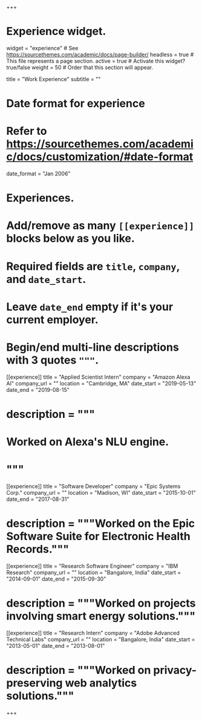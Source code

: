 +++
# Experience widget.
widget = "experience"  # See https://sourcethemes.com/academic/docs/page-builder/
headless = true  # This file represents a page section.
active = true  # Activate this widget? true/false
weight = 50  # Order that this section will appear.

title = "Work Experience"
subtitle = ""

# Date format for experience
#   Refer to https://sourcethemes.com/academic/docs/customization/#date-format
date_format = "Jan 2006"

# Experiences.
#   Add/remove as many `[[experience]]` blocks below as you like.
#   Required fields are `title`, `company`, and `date_start`.
#   Leave `date_end` empty if it's your current employer.
#   Begin/end multi-line descriptions with 3 quotes `"""`.
[[experience]]
  title = "Applied Scientist Intern"
  company = "Amazon Alexa AI"
  company_url = ""
  location = "Cambridge, MA"
  date_start = "2019-05-13"
  date_end = "2019-08-15"
#  description = """
#  Worked on Alexa's NLU engine.
#  """

[[experience]]
  title = "Software Developer"
  company = "Epic Systems Corp."
  company_url = ""
  location = "Madison, WI"
  date_start = "2015-10-01"
  date_end = "2017-08-31"
#  description = """Worked on the Epic Software Suite for Electronic Health Records."""

[[experience]]
  title = "Research Software Engineer"
  company = "IBM Research"
  company_url = ""
  location = "Bangalore, India"
  date_start = "2014-09-01"
  date_end = "2015-09-30"
#  description = """Worked on projects involving smart energy solutions.""" 

 [[experience]]
  title = "Research Intern"
  company = "Adobe Advanced Technical Labs"
  company_url = ""
  location = "Bangalore, India"
  date_start = "2013-05-01"
  date_end = "2013-08-01"
#  description = """Worked on privacy-preserving web analytics solutions.""" 

+++
